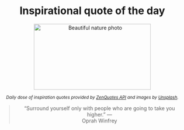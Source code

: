
<div align="center">

# Inspirational quote of the day

<img src="./data/photo.jpeg" alt="Beautiful nature photo" width="320" height="180">

<sub><i>Daily dose of inspiration quotes provided by [ZenQuotes API](https://zenquotes.io/) and images by [Unsplash](https://unsplash.com/).</i></sub>


<blockquote>&ldquo;Surround yourself only with people who are going to take you higher.&rdquo; &mdash; <footer>Oprah Winfrey</footer></blockquote>

</div>
